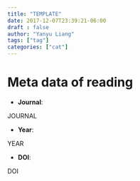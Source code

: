 ```yaml
---
title: "TEMPLATE"
date: 2017-12-07T23:39:21-06:00
draft : false
author: "Yanyu Liang"
tags: ["tag"]
categories: ["cat"]
---
```


# Meta data of reading

* **Journal**:

JOURNAL

* **Year**:

YEAR

* **DOI**:

DOI
